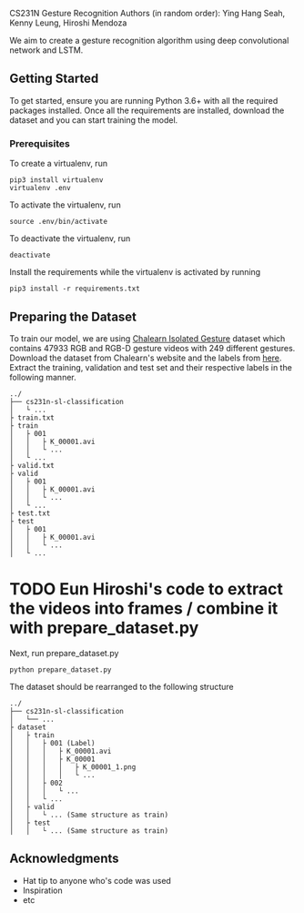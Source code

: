 CS231N Gesture Recognition
Authors (in random order): Ying Hang Seah, Kenny Leung, Hiroshi Mendoza

We aim to create a gesture recognition algorithm using deep convolutional network and LSTM. 

## Getting Started

To get started, ensure you are running Python 3.6+ with all the required packages installed. Once all the requirements are installed, download the dataset and you can start training the model.

### Prerequisites

To create a virtualenv, run
```
pip3 install virtualenv
virtualenv .env
```

To activate the virtualenv, run
```
source .env/bin/activate
```

To deactivate the virtualenv, run
```
deactivate
```

Install the requirements while the virtualenv is activated by running
```
pip3 install -r requirements.txt
```

## Preparing the Dataset

To train our model, we are using [Chalearn Isolated Gesture](http://chalearnlap.cvc.uab.es/dataset/21/description/) dataset which contains 47933 RGB and RGB-D gesture videos with 249 different gestures. Download the dataset from Chalearn's website and the labels from [here](http://www.cbsr.ia.ac.cn/users/jwan/database/IsoGD_labels.zip). Extract the training, validation and test set and their respective labels in the following manner.
```
../
├── cs231n-sl-classification
│   └ ...
├ train.txt
├ train
│   ├ 001
│   │   ├ K_00001.avi
│   │   └ ...
│   └ ...
├ valid.txt
├ valid
│   ├ 001
│   │   ├ K_00001.avi
│   │   └ ...
│   └ ...
├ test.txt
├ test
│   ├ 001
│   │   ├ K_00001.avi
│   │   └ ...
│   └ ...
```
# TODO Eun Hiroshi's code to extract the videos into frames / combine it with prepare_dataset.py

Next, run prepare_dataset.py
```
python prepare_dataset.py
```
The dataset should be rearranged to the following structure
```
../
├── cs231n-sl-classification
│   └── ...
├ dataset
│   ├ train
│   │   ├ 001 (Label)
│   │   │   ├ K_00001.avi
│   │   │   ├ K_00001
│   │   │   │   ├ K_00001_1.png
│   │   │   │   └ ...
│   │   ├ 002
│   │   │   └ ...
│   │   └ ...
│   ├ valid
│   │   └ ... (Same structure as train)
│   ├ test
│   │   └ ... (Same structure as train)
```

## Acknowledgments

* Hat tip to anyone who's code was used
* Inspiration
* etc